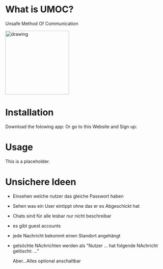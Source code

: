 # What is UMOC?
Unsafe Method Of Communication 

<img src="https://github.com/user-attachments/assets/179e07e9-b33d-42fe-9a69-5f01fa629821" alt="drawing" width="200"/>

# Installation
Download the folowing app:
Or go to this Website and Sign up: 

# Usage
This is a placeholder.


# Unsichere Ideen

- Einsehen welche nutzer das gleiche Passwort haben
- Sehen was ein User eintippt ohne das er es Abgeschickt hat
- Chats sind für alle lesbar nur nicht beschreibar
- es gibt guest accounts
- jede Nachricht bekommt einen Standort angehängt
- gelsöchte NAchrichten werden als "Nutzer ... hat folgende NAchricht gelöscht: ..."

  Aber...Alles optional anschaltbar
